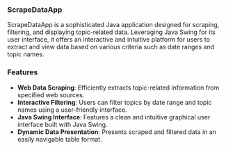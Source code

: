 ### ScrapeDataApp
ScrapeDataApp is a sophisticated Java application designed for scraping, filtering, and displaying topic-related data. Leveraging Java Swing for its user interface, it offers an interactive and intuitive platform for users to extract and view data based on various criteria such as date ranges and topic names.

### Features
- **Web Data Scraping**: Efficiently extracts topic-related information from specified web sources.
- **Interactive Filtering**: Users can filter topics by date range and topic names using a user-friendly interface.
- **Java Swing Interface**: Features a clean and intuitive graphical user interface built with Java Swing.
- **Dynamic Data Presentation**: Presents scraped and filtered data in an easily navigable table format.

